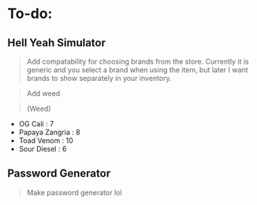 
# To-do:

## Hell Yeah Simulator 
> Add compatability for choosing brands from the store. Currently it is generic and you select a brand when using the item, but later I want brands to show separately in your inventory.

> Add weed

> (Weed)
- OG Cali : 7
- Papaya Zangria : 8
- Toad Venom : 10
- Sour Diesel : 6

## Password Generator
> Make password generator lol
